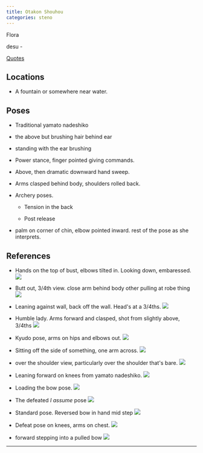 ```yaml
---
title: Otakon Shouhou
categories: steno
---
```


Flora

desu - 

[Quotes](http://kancolle.wikia.com/wiki/Shouhou)

## Locations

* A fountain or somewhere near water.

## Poses

* Traditional yamato nadeshiko

* the above but brushing hair behind ear

* standing with the ear brushing

* Power stance, finger pointed giving commands. 

* Above, then dramatic downward hand sweep. 

* Arms clasped behind body, shoulders rolled back. 

* Archery poses.

  * Tension in the back

  * Post release

* palm on corner of chin, elbow pointed inward. rest of the pose as she interprets.

## References

* Hands on the top of bust, elbows tilted in. Looking down, embaressed. ![](http://i.imgur.com/OoYhp86.png) 

* Butt out, 3/4th view. close arm behind body other pulling at robe thing ![](http://i.imgur.com/wsfyUDd.png)

* Leaning against wall, back off the wall. Head's at a 3/4ths. ![](http://i.imgur.com/mAZ6bDX.png)

* Humble lady. Arms forward and clasped, shot from slightly above, 3/4ths ![](http://i.imgur.com/CwppMYs.jpg)

* Kyudo pose, arms on hips and elbows out. ![](http://i.imgur.com/lV4OaTc.jpg)

* Sitting off the side of something, one arm across. ![](http://i.imgur.com/ARQ1bcr.jpg)

* over the shoulder view, particularly over the shoulder that's bare. ![](http://i.imgur.com/i1PI9Pc.png)

* Leaning forward on knees from yamato nadeshiko. ![](http://i.imgur.com/5fR2QKy.jpg)

* Loading the bow pose. ![](http://i.imgur.com/VC4SUrJ.jpg)

* The defeated *I assume* pose ![](https://vignette2.wikia.nocookie.net/kancolle/images/e/e1/CVL_Shouhou_074_Full_Damaged.png/revision/latest?cb=20150519023401)

* Standard pose. Reversed bow in hand mid step ![](https://vignette2.wikia.nocookie.net/kancolle/images/8/85/CVL_Shouhou_Kai_282_Full.png/revision/latest?cb=20150626142341)

* Defeat pose on knees, arms on chest.  ![](https://vignette2.wikia.nocookie.net/kancolle/images/d/d7/CVL_Shouhou_Kai_282_Full_Damaged.png/revision/latest?cb=20150626142351)

* forward stepping into a pulled bow ![](http://i.imgur.com/YmkxhC3.jpg)

---
